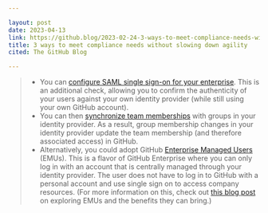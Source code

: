 ```yaml
---

layout: post
date: 2023-04-13
link: https://github.blog/2023-02-24-3-ways-to-meet-compliance-needs-without-slowing-down-agility/
title: 3 ways to meet compliance needs without slowing down agility
cited: The GitHub Blog

---
```


> - You can [configure SAML single sign-on for your enterprise](https://docs.github.com/en/enterprise-cloud@latest/admin/identity-and-access-management/using-saml-for-enterprise-iam/configuring-saml-single-sign-on-for-your-enterprise). This is an additional check, allowing you to confirm the authenticity of your users against your own identity provider (while still using your own GitHub account).
> - You can then [synchronize team memberships](https://docs.github.com/en/enterprise-cloud@latest/organizations/organizing-members-into-teams/synchronizing-a-team-with-an-identity-provider-group) with groups in your identity provider. As a result, group membership changes in your identity provider update the team membership (and therefore associated access) in GitHub.
> - Alternatively, you could adopt GitHub [Enterprise Managed Users](https://docs.github.com/en/enterprise-cloud@latest/admin/identity-and-access-management/using-enterprise-managed-users-for-iam/about-enterprise-managed-users) (EMUs). This is a flavor of GitHub Enterprise where you can only log in with an account that is centrally managed through your identity provider. The user does not have to log in to GitHub with a personal account and use single sign on to access company resources. (For more information on this, check out [this blog post](https://github.blog/2022-12-20-emus-more-than-just-flightless-birds/) on exploring EMUs and the benefits they can bring.)